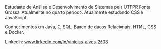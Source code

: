 Estudante de Análise e Desenvolvimento de Sistemas pela UTFPR Ponta Grossa. Atualmente no quarto período.
Atualmente estudando CSS e JavaScript.

Conhecimentos em Java, C, SQL, Banco de dados Relacionais, HTML, CSS e Docker.

Linkedin: www.linkedin.com/in/vinícius-alves-2603
